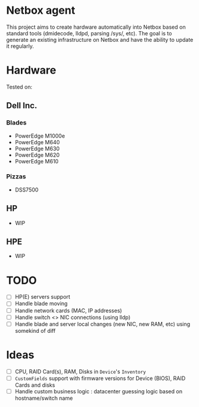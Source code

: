 
# Netbox agent


This project aims to create hardware automatically into Netbox based on standard tools (dmidecode, lldpd, parsing /sys/, etc).
The goal is to generate an existing infrastructure on Netbox and have the ability to update it regularly.

# Hardware

Tested on:

## Dell Inc.

### Blades
* PowerEdge M1000e
* PowerEdge M640
* PowerEdge M630
* PowerEdge M620
* PowerEdge M610

### Pizzas
* DSS7500

## HP

- WIP

## HPE

- WIP

# TODO

- [ ] HP(E) servers support
- [ ] Handle blade moving
- [ ] Handle network cards (MAC, IP addresses)
- [ ] Handle switch <> NIC connections (using lldp)
- [ ] Handle blade and server local changes (new NIC, new RAM, etc) using somekind of diff

# Ideas

- [ ] CPU, RAID Card(s), RAM, Disks in `Device`'s `Inventory`
- [ ] `CustomFields` support with firmware versions for Device (BIOS), RAID Cards and disks
- [ ] Handle custom business logic : datacenter guessing logic based on hostname/switch name
